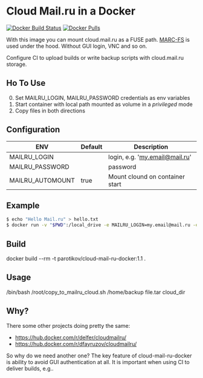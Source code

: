# Cloud Mail.ru in a Docker

[![Docker Build Status](https://img.shields.io/docker/build/parotikov/cloud-mail-ru-docker.svg)](https://hub.docker.com/r/parotikov/cloud-mail-ru-docker/)
[![Docker Pulls](https://img.shields.io/docker/pulls/parotikov/cloud-mail-ru-docker.svg)](https://hub.docker.com/r/parotikov/cloud-mail-ru-docker)


With this image you can mount cloud.mail.ru as a FUSE path. [MARC-FS](https://gitlab.com/Kanedias/MARC-FS.git) is used under the hood. Without GUI login, VNC and so on.

Configure CI to upload builds or write backup scripts with cloud.mail.ru storage.

## Ho To Use

0. Set MAILRU_LOGIN, MAILRU_PASSWORD credentials as env variables
1. Start container with local path mounted as volume in a _privileged_ mode
3. Copy files in both directions

## Configuration

| ENV              | Default | Description                     |
|------------------|---------|---------------------------------|
| MAILRU_LOGIN     |         | login, e.g. 'my.email@mail.ru'  |
| MAILRU_PASSWORD  |         | password                        |
| MAILRU_AUTOMOUNT | true    | Mount clound on container start |


## Example

```bash
$ echo "Hello Mail.ru" > hello.txt
$ docker run -v "$PWD":/local_drive -e MAILRU_LOGIN=my.email@mail.ru -e MAILRU_PASSWORD=secret123 --rm --privileged parotikov/cloud-mail-ru-docker:1.1 cp /local_drive/hello.txt /tmp/mailru/hello.txt
```

## Build
docker build --rm -t parotikov/cloud-mail-ru-docker:1.1 .

## Usage
/bin/bash /root/copy_to_mailru_cloud.sh /home/backup file.tar cloud_dir

## Why?

There some other projects doing pretty the same:

* https://hub.docker.com/r/delfer/cloudmailru/
* https://hub.docker.com/r/dfayruzov/cloudmailru/

So why do we need another one? The key feature of cloud-mail-ru-docker is ability to avoid GUI authentication at all. It is important when using CI to deliver builds, e.g.. 
